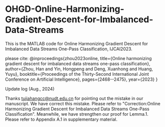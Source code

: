 # OHGD-Online-Harmonizing-Gradient-Descent-for-Imbalanced-Data-Streams

This is the MATLAB code for Online Harmonizing Gradient Descent for 
Imbalanced Data Streams One-Pass Classification, IJCAI2023.

please cite:
@inproceedings{zhou2023online,
  title={Online harmonizing gradient descent for imbalanced data streams one-pass classification},
  author={Zhou, Han and Yin, Hongpeng and Deng, Xuanhong and Huang, Yuyu},
  booktitle={Proceedings of the Thirty-Second International Joint Conference on Artificial Intelligence},
  pages={2468--2475},
  year={2023}
}

Update log (Aug., 2024)

Thanks <tujiahangcc@nudt.edu.cn> for pointing out the mistake in our manuscript.
We have correct this mistake. 
Please refer to "Correction:Online Harmonizing Gradient Descent for Imbalanced Data Streams One-Pass Classification".
Meanwhile, we have strengthen our proof for Lemma.1. Please refer to Appendix A.1 in supplementary material.



